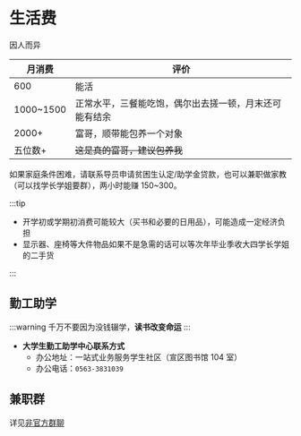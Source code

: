# 生活费

因人而异

| 月消费    | 评价                                                   |
| --------- | ------------------------------------------------------ |
| 600       | 能活                                                   |
| 1000~1500 | 正常水平，三餐能吃饱，偶尔出去搓一顿，月末还可能有结余 |
| 2000+     | 富哥，顺带能包养一个对象                               |
| 五位数+   | ~~这是真的富哥，建议包养我~~                           |

如果家庭条件困难，请联系导员申请贫困生认定/助学金贷款，也可以兼职做家教（可以找学长学姐要群），两小时能赚 150~300。

:::tip

- 开学初或学期初消费可能较大（买书和必要的日用品），可能造成一定经济负担
- 显示器、座椅等大件物品如果不是急需的话可以等次年毕业季收大四学长学姐的二手货

:::

## 勤工助学

:::warning
千万不要因为没钱辍学，**读书改变命运**
:::

- **大学生勤工助学中心联系方式**
  - 办公地址：一站式业务服务学生社区（宣区图书馆 104 室）
  - 办公电话：`0563-3831039`

## 兼职群

详见[非官方群聊](../contact/group)
